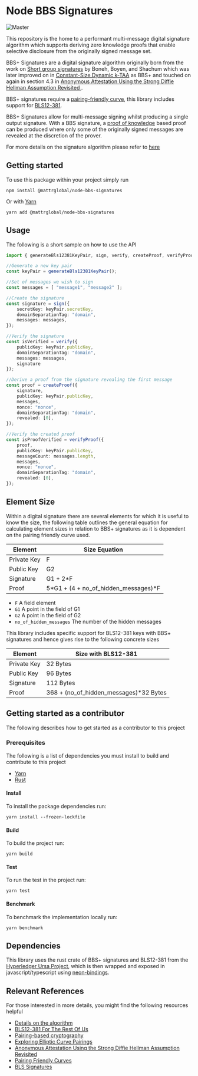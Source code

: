 # Node BBS Signatures

![Master](https://github.com/mattrglobal/node-bbs-signatures/workflows/push-master/badge.svg)

This repository is the home to a performant multi-message digital signature algorithm which supports deriving zero knowledge proofs that enable selective disclosure from the originally signed message set.

BBS+ Signatures are a digital signature algorithm originally born from the work on [Short group signatures](https://crypto.stanford.edu/~xb/crypto04a/groupsigs.pdf) by Boneh, Boyen, and Shachum which was later improved on in [Constant-Size Dynamic k-TAA](http://web.cs.iastate.edu/~wzhang/teach-552/ReadingList/552-14.pdf) as BBS+ and touched on again in section 4.3 in [Anonymous Attestation Using the Strong Diffie Hellman Assumption Revisited ](https://www.researchgate.net/publication/306347781_Anonymous_Attestation_Using_the_Strong_Diffie_Hellman_Assumption_Revisited).

BBS+ signatures require a [pairing-friendly curve](https://tools.ietf.org/html/draft-irtf-cfrg-pairing-friendly-curves-03), this library includes support for [BLS12-381](https://tools.ietf.org/html/draft-irtf-cfrg-pairing-friendly-curves-03#section-2.4).

BBS+ Signatures allow for multi-message signing whilst producing a single output signature. With a BBS signature, a [proof of knowledge](https://en.wikipedia.org/wiki/Proof_of_knowledge) based proof can be produced where only some of the originally signed messages are revealed at the discretion of the prover.

For more details on the signature algorithm please refer to [here](./docs/ALGORITHM.md)

## Getting started

To use this package within your project simply run

```
npm install @mattrglobal/node-bbs-signatures
```

Or with [Yarn](https://yarnpkg.com/)

```
yarn add @mattrglobal/node-bbs-signatures
```

## Usage

The following is a short sample on how to use the API

```typescript
import { generateBls12381KeyPair, sign, verify, createProof, verifyProof } from "@mattrglobal/node-bbs-signatures";

//Generate a new key pair
const keyPair = generateBls12381KeyPair();

//Set of messages we wish to sign
const messages = [ "message1", "message2" ];

//Create the signature
const signature = sign({
    secretKey: keyPair.secretKey,
    domainSeparationTag: "domain",
    messages: messages,
});

//Verify the signature
const isVerified = verify({
    publicKey: keyPair.publicKey,
    domainSeparationTag: "domain",
    messages: messages,
    signature
});

//Derive a proof from the signature revealing the first message
const proof = createProof({
    signature,
    publicKey: keyPair.publicKey,
    messages,
    nonce: "nonce",
    domainSeparationTag: "domain",
    revealed: [0],
});

//Verify the created proof
const isProofVerified = verifyProof({
    proof,
    publicKey: keyPair.publicKey,
    messageCount: messages.length,
    messages,
    nonce: "nonce",
    domainSeparationTag: "domain",
    revealed: [0],
});
```

## Element Size

Within a digital signature there are several elements for which it is useful to know the size, the following table outlines the general equation for calculating element sizes in relation to BBS+ signatures as it is dependent on the pairing friendly curve used.

| Element       | Size Equation                        |
| ------------- | ------------------------------------ |
| Private Key   | F                                    |
| Public Key    | G2                                   |
| Signature     | G1 + 2*F                             |
| Proof         | 5*G1 + (4 + no_of_hidden_messages)*F |

- `F` A field element
- `G1` A point in the field of G1
- `G2` A point in the field of G2
- `no_of_hidden_messages` The number of the hidden messages

This library includes specific support for BLS12-381 keys with BBS+ signatures and hence gives rise to the following concrete sizes

| Element       | Size with BLS12-381                    |
| ------------- | -------------------------------------- |
| Private Key   | 32 Bytes                               |
| Public Key    | 96 Bytes                               |
| Signature     | 112 Bytes                              |
| Proof         | 368 + (no_of_hidden_messages)*32 Bytes |


## Getting started as a contributor

The following describes how to get started as a contributor to this project

### Prerequisites

The following is a list of dependencies you must install to build and contribute to this project

- [Yarn](https://yarnpkg.com/)
- [Rust](https://www.rust-lang.org/)

#### Install

To install the package dependencies run:

```
yarn install --frozen-lockfile
```

#### Build

To build the project run:

```
yarn build
```

#### Test

To run the test in the project run:

```
yarn test
```

#### Benchmark

To benchmark the implementation locally run:

```
yarn benchmark
```

## Dependencies

This library uses the rust crate  of BBS+ signatures and BLS12-381 from the [Hyperledger Ursa Project](https://github.com/hyperledger/ursa), which is then wrapped and exposed in javascript/typescript using [neon-bindings](https://github.com/neon-bindings/neon).

## Relevant References

For those interested in more details, you might find the following resources helpful

- [Details on the algorithm](docs/ALGORITHM.md)
- [BLS12-381 For The Rest Of Us](https://hackmd.io/@benjaminion/bls12-381)
- [Pairing-based cryptography](https://en.wikipedia.org/wiki/Pairing-based_cryptography)
- [Exploring Elliptic Curve Pairings](https://vitalik.ca/general/2017/01/14/exploring_ecp.html)
- [Anonymous Attestation Using the Strong Diffie Hellman Assumption Revisited](https://www.researchgate.net/publication/306347781_Anonymous_Attestation_Using_the_Strong_Diffie_Hellman_Assumption_Revisited)
- [Pairing Friendly Curves](https://tools.ietf.org/html/draft-irtf-cfrg-pairing-friendly-curves-01)
- [BLS Signatures](https://tools.ietf.org/html/draft-irtf-cfrg-bls-signature-02)
